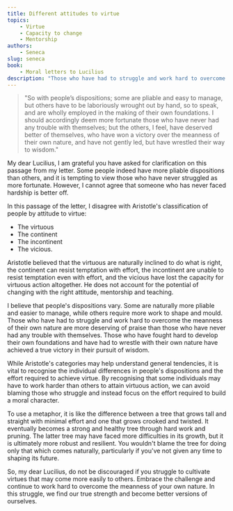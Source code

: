 ```yaml
---
title: Different attitudes to virtue
topics:
    - Virtue
    - Capacity to change
    - Mentorship
authors:
    - Seneca
slug: seneca
book:
    - Moral letters to Lucilius
description: "Those who have had to struggle and work hard to overcome the meanness of their own nature are more deserving of praise than those who have never had any trouble with themselves."
---
```


>"So with people’s dispositions; some are pliable and easy to manage, but others have to be laboriously wrought out by hand, so to speak, and are wholly employed in the making of their own foundations. I should accordingly deem more fortunate those who have never had any trouble with themselves; but the others, I feel, have deserved better of themselves, who have won a victory over the meanness of their own nature, and have not gently led, but have wrestled their way to wisdom."

My dear Lucilius, I am grateful you have asked for clarification on this passage from my letter. Some people indeed have more pliable dispositions than others, and it is tempting to view those who have never struggled as more fortunate. However, I cannot agree that someone who has never faced hardship is better off.

In this passage of the letter, I disagree with Aristotle's classification of people by attitude to virtue: 

- The virtuous 
- The continent
- The incontinent
- The vicious. 
 
Aristotle believed that the virtuous are naturally inclined to do what is right, the continent can resist temptation with effort, the incontinent are unable to resist temptation even with effort, and the vicious have lost the capacity for virtuous action altogether. He does not account for the potential of changing with the right attitude, mentorship and teaching.

I believe that people's dispositions vary. Some are naturally more pliable and easier to manage, while others require more work to shape and mould. Those who have had to struggle and work hard to overcome the meanness of their own nature are more deserving of praise than those who have never had any trouble with themselves. Those who have fought hard to develop their own foundations and have had to wrestle with their own nature have achieved a true victory in their pursuit of wisdom.

While Aristotle's categories may help understand general tendencies, it is vital to recognise the individual differences in people's dispositions and the effort required to achieve virtue. By recognising that some individuals may have to work harder than others to attain virtuous action, we can avoid blaming those who struggle and instead focus on the effort required to build a moral character.

To use a metaphor, it is like the difference between a tree that grows tall and straight with minimal effort and one that grows crooked and twisted. It eventually becomes a strong and healthy tree through hard work and pruning. The latter tree may have faced more difficulties in its growth, but it is ultimately more robust and resilient. You wouldn't blame the tree for doing only that which comes naturally, particularly if you've not given any time to shaping its future.

So, my dear Lucilius, do not be discouraged if you struggle to cultivate virtues that may come more easily to others. Embrace the challenge and continue to work hard to overcome the meanness of your own nature. In this struggle, we find our true strength and become better versions of ourselves.
